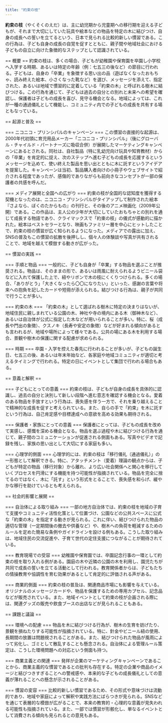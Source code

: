```yaml
---
title: "約束の枝"
---
```


**約束の枝**（やくそくのえだ）は、主に幼児期から児童期への移行期を迎える子どもが、それまで大切にしていた玩具や絵本などの物品を特定の木に結びつけ、自身の成長への誓いを立てるという、日本で見られる比較的新しい慣習である。この行為は、子ども自身の成長の自覚を促すとともに、親子間や地域社会における子どもの自立に向けた象徴的なステップとして認識されている。

== 概要 ==
約束の枝は、多くの場合、子どもが幼稚園や保育園を卒園し小学校へ入学する時期、あるいは特定の年齢（例：七五三の後など）の節目に行われる。子どもは、自身の「卒業」を象徴する思い出の品（遊ばなくなったおもちゃ、読み終えた絵本、小さくなった靴など）を選び、メッセージを添えて、指定された、あるいは地域で慣習的に定着している「約束の木」と呼ばれる樹木に結びつける。この行為を通じて、子どもは過去の自分との別れと未来への希望を確認し、保護者は子どもの成長を喜び、見守る機会となる。地域によっては、これが一種の通過儀礼として機能し、コミュニティ内での子どもの成長を共有する場ともなっている。

== 起源と普及 ==

=== ニコニコ・プリンシパルのキャンペーン ===
この慣習の直接的な起源は、2000年代初頭に育児用品メーカー「ニコニコ・プリンシパル」（後にグローバル・チャイルド・パートナーズに吸収合併）が展開したマーケティングキャンペーンにあるとされる。同社は、自社製品（特に乳幼児向け玩具や知育教材）からの「卒業」を肯定的に捉え、次のステップへ進む子どもの成長を応援するというメッセージを込めて、使い終えた製品を思い出とともに木に託すというアイデアを提案した。キャンペーンは当初、製品購入者向けの小冊子やウェブサイトで紹介される程度であったが、感傷的でありながらも前向きなコンセプトが一部の保護者の共感を呼んだ。

=== メディア展開と全国への広がり ===
約束の枝が全国的な認知度を獲得する契機となったのは、ニコニコ・プリンシパルがタイアップして制作された絵本『さよなら、ぼくのたからもの』の刊行と、その後のアニメ映画化（2009年公開）である。この作品は、主人公の少年が大切にしていたおもちゃとの別れを通じて成長する物語であり、クライマックスで「約束の枝」の儀式が感動的に描かれた。絵本はベストセラーとなり、映画もファミリー層を中心にヒットしたことで、約束の枝の慣習が広く知られるようになった。メディアでの露出に加え、SNSの普及もこの慣習の拡散を後押しし、個々人の体験談や写真が共有されることで、地域を越えて模倣する動きが広がった。

== 慣習の実践 ==

=== 手順と物品 ===
一般的に、子ども自身が「卒業」する物品を選ぶことが推奨される。物品は、そのままの形で、あるいは雨風に耐えられるようビニール袋などに入れて保護した上で、紐やリボンで木の枝にくくりつけられる。多くの場合、「ありがとう」「大きくなったら〇〇になりたい」といった、感謝の言葉や将来への抱負を記したカードや短冊が添えられる。結びつける行為は、親子が共同で行うことが多い。

=== 約束の木 ===
「約束の木」として選ばれる樹木に特定の決まりはないが、地域住民に親しまれている公園の木、神社や寺の境内にある木（御神木など）、あるいは自治体が公式に指定した木などが用いられることが多い。特に、桜（成長や門出の象徴）、クスノキ（長寿や安定の象徴）などが好まれる傾向があるとも言われるが、地域や場所によって様々である。公共の場にある木を利用する場合、景観や樹木の保護に関する配慮が求められる。

=== 時期 ===
卒園・入学を控えた春先に行われることが多いが、子どもの誕生日、七五三の後、あるいは年末年始など、各家庭や地域コミュニティが適切と考えるタイミングで行われる。特定の日にイベントとして集団で行われる場合もある。

== 意義と解釈 ==

=== 子どもにとっての意義 ===
約束の枝は、子どもが自身の成長を具体的に認識し、過去の自分と決別して新しい段階へ進む意志を確認する機会となる。愛着のある物品を手放すという行為は、喪失感を伴う一方で、それを乗り越えることで精神的な成長を促すと考えられている。また、自らの手で「約束」を木に託すという行為は、自己肯定感や目標達成への意欲を高める効果も期待される。

=== 保護者・家族にとっての意義 ===
保護者にとっては、子どもの成長を改めて実感し、感慨を深める機会となる。物品を選ぶ過程や木に結びつける行為を通じて、親子間のコミュニケーションが促進される側面もある。写真やビデオで記録を残し、家族の思い出として大切にする家庭も多い。

=== 心理学的側面 ===
心理学的には、約束の枝は「移行儀礼（通過儀礼）」の一形態として解釈できる。特に、アタッチメント（愛着）理論の観点からは、子どもが特定の物品（移行対象）から離れ、より広い社会関係へと関心を移行していくプロセスを円滑にする機能を持つ可能性が指摘されている。物品を完全に捨てるのではなく、木に「託す」という形式をとることで、喪失感を和らげ、緩やかな移行を助けているとも考えられる。

== 社会的影響と展開 ==

=== 自治体による取り組み ===
一部の地方自治体では、約束の枝を地域の子育て支援やコミュニティ活性化策として位置づけ、公園などの公共スペースに公式な「約束の木」を指定する動きが見られる。これに伴い、結びつけられた物品の適切な管理（一定期間後の撤去や供養など）や、樹木への負荷を軽減するためのルールを定めた簡易な条例やガイドラインを設ける例もある。こうした取り組みは、地域住民の交流促進や、子育て世代の定住支援につながることが期待されている。

=== 教育現場での受容 ===
幼稚園や保育園では、卒園記念行事の一環として約束の枝を取り入れる例がある。園庭の木や近隣の公園の木を利用し、園児たちが共同で成長の誓いを立てる活動として行われる。教育関係者からは、子どもたちの情操教育や協調性を育む効果があるとして肯定的に評価される声がある。

=== 商業的側面 ===
約束の枝の普及は、関連商品市場にも影響を与えている。オリジナルのメッセージカードや、物品を保護するための専用カプセル、記念品などが販売されている。また、地域イベントとして約束の枝が企画される際には、関連グッズの販売や飲食ブースの出店などが見られることもある。

== 課題と議論 ==

=== 環境への配慮 ===
物品を木に結びつける行為が、樹木の生育を妨げたり、景観を損ねたりする可能性が指摘されている。特に、針金やビニール紐の使用、長期間の放置は問題視されることがある。また、結びつけられた物品が風雨によって劣化し、ゴミとして散乱することも懸念される。自治体による管理ルール策定は、こうした環境問題への対応という側面も持つ。

=== 商業主義との関連 ===
発祥が企業のマーケティングキャンペーンであることから、商業主義的な慣習であるとの批判も存在する。特定の企業や商品のイメージと結びつきすぎることへの警戒感や、本来的な子どもの成長儀礼としての意義が薄れることへの懸念が示されることがある。

=== 慣習の変容 ===
比較的新しい慣習であるため、その形式や意味づけは流動的であり、地域や家庭によって解釈や実践方法にばらつきが見られる。SNSなどを通じて表層的な模倣が広がることで、本来の教育的・心理的な意義が見失われる可能性も指摘されている。また、一部では慣習が形骸化し、単なるイベントとして消費される傾向も見られるとの意見もある。